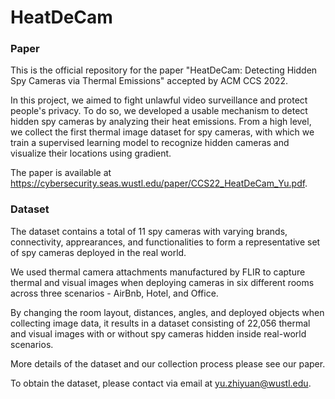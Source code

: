 # HeatDeCam

### Paper

This is the official repository for the paper "HeatDeCam: Detecting Hidden Spy Cameras via Thermal Emissions" accepted by ACM CCS 2022. 

In this project, we aimed to fight unlawful video surveillance and protect people's privacy. To do so, we developed a usable mechanism to detect hidden spy cameras by analyzing their heat emissions. From a high level, we collect the first thermal image dataset for spy cameras, with which we train a supervised learning model to recognize hidden cameras and visualize their locations using gradient.

The paper is available at https://cybersecurity.seas.wustl.edu/paper/CCS22_HeatDeCam_Yu.pdf.

### Dataset

The dataset contains a total of 11 spy cameras with varying brands, connectivity, apprearances, and functionalities to form a representative set of spy cameras deployed in the real world.

We used thermal camera attachments manufactured by FLIR to capture thermal and visual images when deploying cameras in six different rooms across three scenarios - AirBnb, Hotel, and Office.

By changing the room layout, distances, angles, and deployed objects when collecting image data, it results in a dataset consisting of 22,056 thermal and visual images with or without spy cameras hidden inside real-world scenarios.

More details of the dataset and our collection process please see our paper.

To obtain the dataset, please contact via email at yu.zhiyuan@wustl.edu.